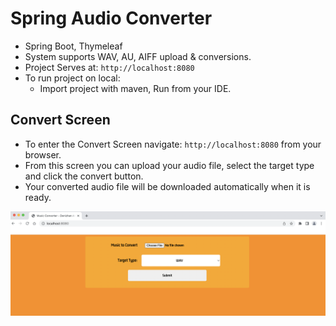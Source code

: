 # Spring Audio Converter

- Spring Boot, Thymeleaf
- System supports WAV, AU, AIFF upload & conversions.
- Project Serves at: ```http://localhost:8080```
- To run project on local:
    - Import project with maven, Run from your IDE.

## Convert Screen
- To enter the Convert Screen navigate: ```http://localhost:8080``` from your browser.
- From this screen you can upload your audio file, select the target type and click the convert button.
- Your converted audio file will be downloaded automatically when it is ready.

![ConvertScreen](images/convertScreen.png)

